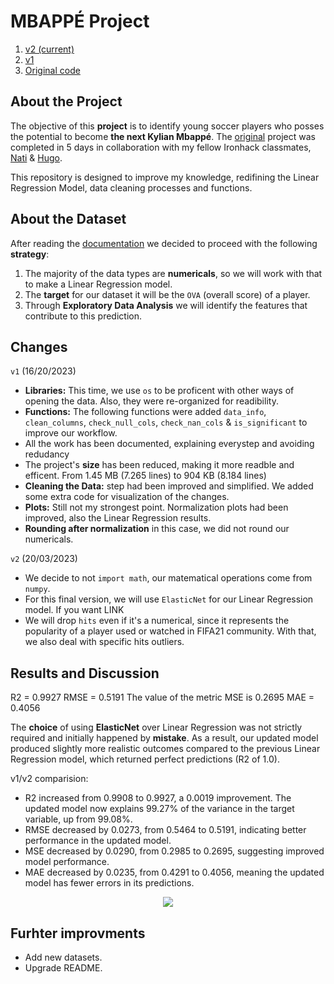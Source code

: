 # MBAPPÉ Project
1. [v2 (current)](https://github.com/isi-mube/iron-labs/blob/main/project-mbappe/project-mbapp%C3%A9.ipynb)
2. [v1](https://github.com/isi-mube/iron-labs/tree/main/project-mbappe)
3. [Original code](https://github.com/isi-mube/data_mid_bootcamp_project_FIFA_MoneyBall)

## About the Project
The objective of this **project** is to identify young soccer players who posses the potential to become **the next Kylian Mbappé**. The [original](https://github.com/isi-mube/data_mid_bootcamp_project_FIFA_MoneyBall) project was completed in 5 days in collaboration with my fellow Ironhack classmates, [Nati](https://github.com/natnaelfe) & [Hugo](https://github.com/HugoIronhack).

This repository is designed to improve my knowledge, redifining the Linear Regression Model, data cleaning processes and functions.

## About the Dataset
After reading the [documentation](https://www.kaggle.com/datasets/ekrembayar/fifa-21-complete-player-dataset?select=fifa21_male2.csv) we decided to proceed with the following **strategy**:

1. The majority of the data types are **numericals**, so we will work with that to make a Linear Regression model.
2. The **target** for our dataset it will be the `OVA` (overall score) of a player.
3. Through **Exploratory Data Analysis** we will identify the features that contribute to this prediction.

## Changes
`v1` (16/20/2023)
* **Libraries:** This time, we use `os` to be proficent with other ways of opening the data. Also, they were re-organized for readibility.
* **Functions:** The following functions were added `data_info`, `clean_columns`, `check_null_cols`, `check_nan_cols` & `is_significant` to improve our workflow.
* All the work has been documented, explaining everystep and avoiding redudancy
* The project's **size** has been reduced, making it more readble and efficent. From 1.45 MB (7.265 lines) to 904 KB (8.184 lines)
* **Cleaning the Data:** step had been improved and simplified. We added some extra code for visualization of the changes.
* **Plots:** Still not my strongest point. Normalization plots had been improved, also the Linear Regression results.
* **Rounding after normalization** in this case, we did not round our numericals.

`v2` (20/03/2023)
* We decide to not `import math`, our matematical operations come from `numpy`.
* For this final version, we will use `ElasticNet` for our Linear Regression model. If you want LINK
* We will drop `hits` even if it's a numerical, since it represents the popularity of a player used or watched in FIFA21 community. With that, we also deal with specific hits outliers.

## Results and Discussion
R2 =  0.9927
RMSE =  0.5191
The value of the metric MSE is  0.2695
MAE =  0.4056

The **choice** of using **ElasticNet** over Linear Regression was not strictly required and initially happened by **mistake**. As a result, our updated model produced slightly more realistic outcomes compared to the previous Linear Regression model, which returned perfect predictions (R2 of 1.0).

v1/v2 comparision:
* R2 increased from 0.9908 to 0.9927, a 0.0019 improvement. The updated model now explains 99.27% of the variance in the target variable, up from 99.08%.
* RMSE decreased by 0.0273, from 0.5464 to 0.5191, indicating better performance in the updated model.
* MSE decreased by 0.0290, from 0.2985 to 0.2695, suggesting improved model performance.
* MAE decreased by 0.0235, from 0.4291 to 0.4056, meaning the updated model has fewer errors in its predictions.

<p align="center">
  <img src="https://i.ibb.co/4MWRKCs/226477449-8d283183-59e7-4352-b190-18b88a88d889.png" />
</p>

## Furhter improvments
* Add new datasets.
* Upgrade README.
